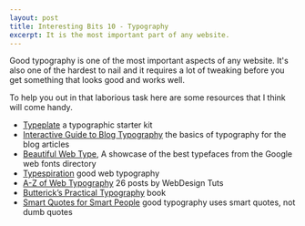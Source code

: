 ```yaml
---
layout: post
title: Interesting Bits 10 - Typography
excerpt: It is the most important part of any website.
---
```


Good typography is one of the most important aspects of any website. It's also one of the hardest to nail and it requires a lot of tweaking before you get something that looks good and works well.

To help you out in that laborious task here are some resources that I think will come handy. 

- [Typeplate](http://typeplate.com/) a typographic starter kit
- [Interactive Guide to Blog Typography](http://www.kaikkonendesign.fi/typography/section/11) the basics of typography for the blog articles
- [Beautiful Web Type](http://hellohappy.org/beautiful-web-type/), A showcase of the best typefaces from the Google web fonts directory
- [Typespiration](http://typespiration.com/) good web typography
- [A-Z of Web Typography](http://webdesign.tutsplus.com/sessions/a-z-of-web-typography/) 26 posts by WebDesign Tuts
- [Butterick’s Practical Typography](http://practicaltypography.com/) book
- [Smart Quotes for Smart People](http://smartquotesforsmartpeople.com/) good typography uses smart quotes, not dumb quotes